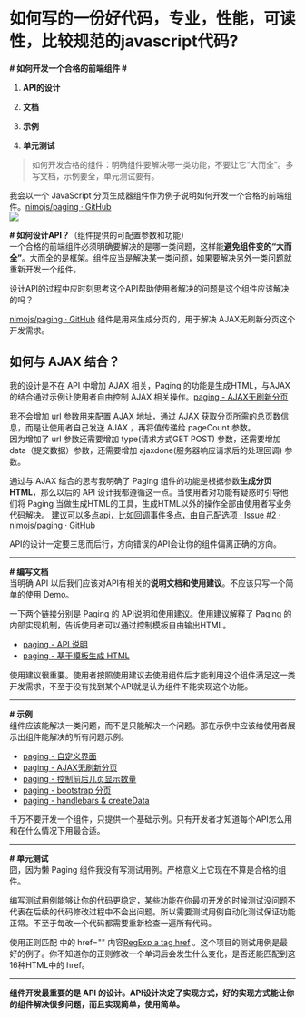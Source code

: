# 如何写的一份好代码，专业，性能，可读性，比较规范的javascript代码?

**# 如何开发一个合格的前端组件 #**  

1.  **API的设计**  

2.  **文档**  

3.  **示例**  

4.  **单元测试**  

> 如何开发合格的组件：明确组件要解决哪一类功能，不要让它“大而全”。多写文档，示例要全，单元测试要有。  

我会以一个 JavaScript 分页生成器组件作为例子说明如何开发一个合格的前端组件。[nimojs/paging · GitHub](https://github.com/nimojs/paging)  
![](https://pic1.zhimg.com/b51060c2cd2ad24aa45c4a51e1dc65b4_b.jpg)  

**# 如何设计API？**（组件提供的可配置参数和功能）  
一个合格的前端组件必须明确要解决的是哪一类问题，这样能**避免组件变的“大而全”**。大而全的是框架。组件应当是解决某一类问题，如果要解决另外一类问题就重新开发一个组件。  

设计API的过程中应时刻思考这个API帮助使用者解决的问题是这个组件应该解决的吗？  

[nimojs/paging · GitHub](https://github.com/nimojs/paging) 组件是用来生成分页的，用于解决 AJAX无刷新分页这个开发需求。  

## 如何与 AJAX 结合？  
我的设计是不在 API 中增加 AJAX 相关，Paging 的功能是生成HTML，与AJAX的结合通过示例让使用者自由控制 AJAX 相关操作。[paging - AJAX无刷新分页](http://docs.spmjs.io/paging/latest/examples/ajax.html)  

我不会增加 url 参数用来配置 AJAX 地址，通过 AJAX 获取分页所需的总页数信息，而是让使用者自己发送 AJAX ，再将值传递给 pageCount 参数。  
因为增加了 url 参数还需要增加 type(请求方式GET POST) 参数，还需要增加 data（提交数据）参数，还需要增加 ajaxdone(服务器响应请求后的处理回调) 参数。  

通过与 AJAX 结合的思考我明确了 Paging 组件的功能是根据参数**生成分页HTML**，那么以后的 API 设计我都遵循这一点。当使用者对功能有疑惑时引导他们将 Paging 当做生成HTML的工具，生成HTML以外的操作全部由使用者写业务代码解决。 [建议可以多点api，比如回调事件多点，由自己配选项 · Issue #2 · nimojs/paging · GitHub](https://github.com/nimojs/paging/issues/2)  

API的设计一定要三思而后行，方向错误的API会让你的组件偏离正确的方向。  

---------------------------------------------------------------------------  

**# 编写文档**  
当明确 API 以后我们应该对API有相关的**说明文档和使用建议**。不应该只写一个简单的使用 Demo。  

一下两个链接分别是 Paging 的 API说明和使用建议。使用建议解释了 Paging 的内部实现机制，告诉使用者可以通过控制模板自由输出HTML。  

- [paging - API 说明](http://docs.spmjs.io/paging/latest/docs/api.html)  
- [paging - 基于模板生成 HTML](http://docs.spmjs.io/paging/latest/docs/template.html)  

使用建议很重要。使用者按照使用建议去使用组件后才能利用这个组件满足这一类开发需求，不至于没有找到某个API就是认为组件不能实现这个功能。  

---------------------------------------------------------------------------  

**# 示例**  
组件应该能解决一类问题，而不是只能解决一个问题。那在示例中应该给使用者展示出组件能解决的所有问题示例。  

- [paging - 自定义界面](http://docs.spmjs.io/paging/latest/examples/index.html)  
- [paging - AJAX无刷新分页](http://docs.spmjs.io/paging/latest/examples/ajax.html)  
- [paging - 控制前后几页显示数量](http://docs.spmjs.io/paging/latest/examples/before-page-count.html)  
- [paging - bootstrap 分页](http://docs.spmjs.io/paging/latest/examples/bootstrap.html)  
- [paging - handlebars & createData](http://docs.spmjs.io/paging/latest/examples/handlebars.html)  

千万不要开发一个组件，只提供一个基础示例。只有开发者才知道每个API怎么用和在什么情况下用最合适。  

---------------------------------------------------------------------------  

**# 单元测试**  
囧，因为懒 Paging 组件我没有写测试用例。严格意义上它现在不算是合格的组件。  

编写测试用例能够让你的代码更稳定，某些功能在你最初开发的时候测试没问题不代表在后续的代码修改过程中不会出问题。所以需要测试用例自动化测试保证功能正常。不至于每改一个代码都需要重新检查一遍所有代码。  

使用正则匹配 <a>中的 href="" 内容</a>[RegExp a tag href](http://nimojs.github.io/regexp-href/) 。这个项目的测试用例是最好的例子。你不知道你的正则修改一个单词后会发生什么变化，是否还能匹配到这16种HTML中的 href。  

---------------------------------------------------------------------------  

**组件开发最重要的是 API 的设计。API设计决定了实现方式，好的实现方式能让你的组件解决很多问题，而且实现简单，使用简单。**